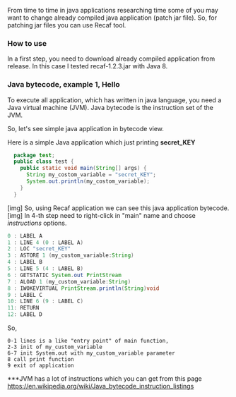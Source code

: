 From time to time in java applications researching time some of you may want to change already compiled java application (patch jar file). 
So, for patching jar files you can use Recaf tool. 

### How to use

In a first step, you need to download already compiled application from release. In this case I tested recaf-1.2.3.jar with Java 8. 

### Java bytecode, example 1, Hello 
To execute all application, which has written in java language, you need a Java virtual machine (JVM). 
Java bytecode is the instruction set of the JVM. 

So, let's see simple java application in bytecode view.

Here is a simple Java application which just printing **secret_KEY**

```java
  package test;
  public class test {
    public static void main(String[] args) {
      String my_costom_variable = "secret_KEY";
      System.out.println(my_costom_variable);
    }
  }
```
[img]
So, using Recaf application we can see this java application bytecode.
[img]
In 4-th step need to right-click in "main" name and choose *instructions* options.

```java
0 : LABEL A
1 : LINE 4 (0 : LABEL A)
2 : LOC "secret_KEY"
3 : ASTORE 1 (my_custom_variable:String)
4 : LABEL B
5 : LINE 5 (4 : LABEL B)
6 : GETSTATIC System.out PrintStream
7 : ALOAD 1 (my_custom_variable:String)
8 : IWOKEVIRTUAL PrintStream.println(String)void
9 : LABEL C
10: LINE 6 (9 : LABEL C)
11: RETURN
12: LABEL D
```
So,
```
0-1 lines is a like "entry point" of main function,
2-3 init of my_custom_variable 
6-7 init System.out with my_custom_variable parameter
8 call print function
9 exit of application
```
***JVM has a lot of instructions which you can get from this page https://en.wikipedia.org/wiki/Java_bytecode_instruction_listings


